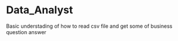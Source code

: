 # Data_Analyst
Basic understading of how to read csv file and get some of business question answer  
